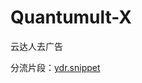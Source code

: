 # Quantumult-X

云达人去广告

分流片段：[ydr.snippet](https://raw.githubusercontent.com/zhacha222/Quantumult-X/main/ydr.snippet)
